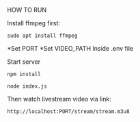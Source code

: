 HOW TO RUN

Install ffmpeg first:
```
sudo apt install ffmpeg
```

*Set PORT
*Set VIDEO_PATH 
Inside .env file

Start server
```
npm install

node index.js
```

Then watch livestream video via link:

```
http://localhost:PORT/stream/stream.m3u8
```
